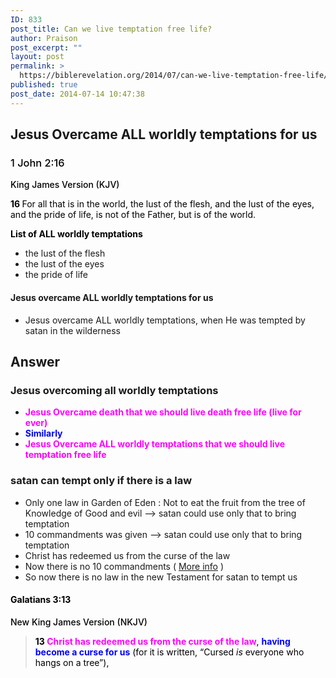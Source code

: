 ```yaml
---
ID: 833
post_title: Can we live temptation free life?
author: Praison
post_excerpt: ""
layout: post
permalink: >
  https://biblerevelation.org/2014/07/can-we-live-temptation-free-life/
published: true
post_date: 2014-07-14 10:47:38
---
```

<h2>Jesus Overcame ALL worldly temptations for us</h2>
<h3 class="passage-display" style="font-weight: 500; color: #000000;"><span class="passage-display-bcv">1 John 2:16</span></h3>
<p class="passage-display" style="font-weight: 500; color: #000000;"><span class="passage-display-version">King James Version (KJV)</span></p>
<p style="color: #000000;"><span id="en-KJV-30567" class="text 1John-2-16"><span class="versenum" style="font-weight: bold;">16 </span>For all that is in the world, the lust of the flesh, and the lust of the eyes, and the pride of life, is not of the Father, but is of the world.</span></p>
<p style="color: #000000;"><span style="font-weight: bold;">List of ALL worldly temptations</span></p>

<ul>
	<li>the lust of the flesh</li>
	<li>the lust of the eyes</li>
	<li>the pride of life</li>
</ul>
<h4>Jesus overcame ALL worldly temptations for us</h4>
<ul>
	<li>Jesus overcame ALL worldly temptations, when He was tempted by satan in the wilderness</li>
</ul>
<h2><strong>Answer</strong></h2>
<h3>Jesus overcoming all worldly temptations</h3>
<ul>
	<li><span style="color: #ff00ff;"><strong>Jesus Overcame death that we should live death free life (live for ever) </strong></span></li>
	<li><span style="color: #0000ff;"><strong>Similarly</strong></span></li>
	<li><span style="color: #ff00ff;"><strong>Jesus Overcame ALL worldly temptations that we should live temptation free life </strong></span></li>
</ul>
<h3>satan can tempt only if there is a law</h3>
<ul>
	<li>Only one law in Garden of Eden : Not to eat the fruit from the tree of Knowledge of Good and evil --&gt; satan could use only that to bring temptation</li>
	<li>10 commandments was given --&gt; satan could use only that to bring temptation</li>
	<li>Christ has redeemed us from the curse of the law</li>
	<li>Now there is no 10 commandments ( <a title="10 commandments is the ministry of death (Bible)" href="http://biblerevelation.org/2014/03/19/10-commandments-ministry-death-bible/" target="_blank" rel="noopener noreferrer">More info</a> )</li>
	<li>So now there is no law in the new Testament for satan to tempt us</li>
</ul>
<h4 class="passage-display" style="font-weight: 500; color: #000000;"><strong><span class="passage-display-bcv">Galatians 3:13</span></strong></h4>
<p class="passage-display" style="font-weight: 500; color: #000000;"><span class="passage-display-version">New King James Version (NKJV)</span></p>

<blockquote>
<p style="color: #000000;"><span id="en-NKJV-29116" class="text Gal-3-13"><span class="versenum" style="font-weight: bold;">13 </span><span style="color: #ff00ff;"><strong>Christ has redeemed us from the curse of the law</strong></span>, <strong><span style="color: #0000ff;">having become a curse for us</span></strong> (for it is written, <span class="oblique">“Cursed</span> <i>is</i> <span class="oblique">everyone who hangs on a tree”</span>),</span></p>
</blockquote>